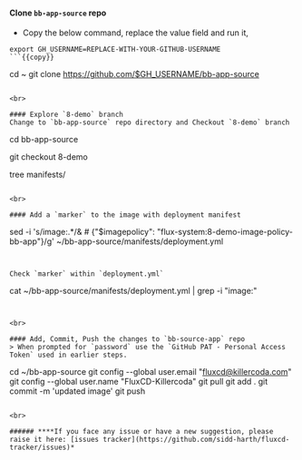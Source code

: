 #### Clone `bb-app-source` repo
- Copy the below command, replace the value field and run it,

```
export GH_USERNAME=REPLACE-WITH-YOUR-GITHUB-USERNAME
```{{copy}}

```
cd ~
git clone https://github.com/$GH_USERNAME/bb-app-source
```{{exec}}

<br>

#### Explore `8-demo` branch 
Change to `bb-app-source` repo directory and Checkout `8-demo` branch

```
cd bb-app-source

git checkout 8-demo

tree manifests/
```{{exec}}

<br>

#### Add a `marker` to the image with deployment manifest

```
sed -i 's/image:.*/&  # {"$imagepolicy": "flux-system:8-demo-image-policy-bb-app"}/g' ~/bb-app-source/manifests/deployment.yml
```{{exec}}


Check `marker` within `deployment.yml`

```
cat ~/bb-app-source/manifests/deployment.yml | grep -i "image:"
```{{exec}}


<br>

#### Add, Commit, Push the changes to `bb-source-app` repo
> When prompted for `password` use the `GitHub PAT - Personal Access Token` used in earlier steps.

```
cd ~/bb-app-source
git config --global user.email "fluxcd@killercoda.com"
git config --global user.name "FluxCD-Killercoda"
git pull
git add .
git commit -m 'updated image'
git push
```{{exec}}

<br>

###### ****If you face any issue or have a new suggestion, please raise it here: [issues tracker](https://github.com/sidd-harth/fluxcd-tracker/issues)*
